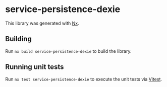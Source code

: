 # service-persistence-dexie

This library was generated with [Nx](https://nx.dev).

## Building

Run `nx build service-persistence-dexie` to build the library.

## Running unit tests

Run `nx test service-persistence-dexie` to execute the unit tests via [Vitest](https://vitest.dev/).
